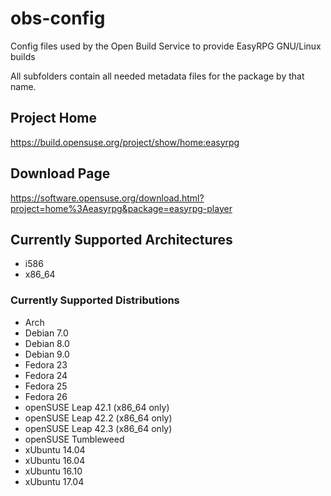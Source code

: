 
# obs-config

Config files used by the Open Build Service to provide EasyRPG GNU/Linux builds

All subfolders contain all needed metadata files for the package by that name.

## Project Home

https://build.opensuse.org/project/show/home:easyrpg

## Download Page

https://software.opensuse.org/download.html?project=home%3Aeasyrpg&package=easyrpg-player

## Currently Supported Architectures

 - i586
 - x86_64

### Currently Supported Distributions

 - Arch
 - Debian 7.0
 - Debian 8.0
 - Debian 9.0
 - Fedora 23
 - Fedora 24
 - Fedora 25
 - Fedora 26
 - openSUSE Leap 42.1 (x86_64 only)
 - openSUSE Leap 42.2 (x86_64 only)
 - openSUSE Leap 42.3 (x86_64 only)
 - openSUSE Tumbleweed
 - xUbuntu 14.04
 - xUbuntu 16.04
 - xUbuntu 16.10
 - xUbuntu 17.04
